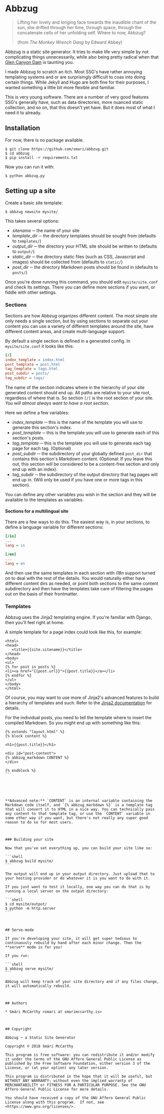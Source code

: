 # Abbzug

> Lifting her lovely and longing face towards the inaudible chant of the sun, she drifted through her time, through space, through the concatenate cells of her unfolding self. Where to now, Abbzug?
>
> (from *The Monkey Wrench Gang* by Edward Abbey)



Abbzug is a static site generator. It tries to make life very simple by not complicating things unnecessarily, while also being pretty radical when that [Glen Canyon Dam](https://wordpress.org/) is taunting you.

I made Abbzug to scratch an itch. Most SSG's have rather annoying templating systems and or are surprisingly difficult to coax into doing certain things. While Jekyll and Hugo are both fine for their purposes, I wanted something a little bit more flexible and familiar.

This is very young software. There are a number of very good features SSG's generally have, such as data directories, more nuanced static collection, and so on, that this doesn't yet have. But it does most of what I need it to already.

## Installation

For now, there is no package available.

```shell
$ git clone https://github.com/smari/abbzug.git
$ cd abbzug
$ pip install -r requirements.txt
```

Now you can run it with:

```shell
$ python abbzug.py
```

## Setting up a site

Create a basic site template:

```shell
$ abbzug newsite mysite/
```

This takes several options:

* *sitename*  ─ the name of your site
* *template_dir* ─ the directory templates should be sought from (defaults to `templates/`)
* *output_dir* ─ the directory your HTML site should be written to (defaults to `output/`)
* *static_dir* ─ the directory static files (such as CSS, Javascript and images) should be collected from (defaults to `static/`)
* *post_dir* ─ the directory Markdown posts should be found in (defaults to `posts/`)

Once you're done running this command, you should edit `mysite/site.conf` and check its settings. There you can define more sections if you want, or fiddle with other settings.

### Sections

Sections are how Abbzug organizes different content. The most simple site only needs a single section, but by using sections to separate out your content you can use a variety of different templates around the site, have different content areas, and create multi-language support.

By default a single section is defined in a generated config. In `mysite/site.conf` it looks like this:

```ini
[/]
index_template = index.html
post_template = post.html
tag_template = tags.html
post_subdir = posts/
tag_subdir = tags/
```

The name of the section indicates where in the hierarchy of your site generated content should end up. All paths are relative to your site root, regardless of where that is. So section `[/]` is the root section of your site. *You will almost always want to have a root section.*

Here we define a few variables:

* *index_template* ─ this is the name of the template you will use to generate this section's index.
* *post_template* ─ this is the template you will use to generate each of this section's posts.
* *tag_template* ─ this is the template you will use to generate each tag page for each tag. (Optional)
* *post_subdir* ─ the subdirectory of your globally defined `post_dir` that contains this section's Markdown content. (Optional: If you leave this out, this section will be considered to be a content-free section and only end up with an index).
* *tag_subdir* ─ the subdirectory of the output directory that tag pages will end up in. (Will only be used if you have one or more tags in this section).

You can define any other variables you wish in the section and they will be available to the templates as variables.

#### Sections for a multilingual site

There are a few ways to do this. The easiest way is, in your sections, to define a language variable for different sections:

```ini
[/is]
...
lang = is

[/en]
...
lang = en
```

And then use the same templates in each section with *i18n* support turned on to deal with the rest of the details. You would naturally either have different content dirs as needed, or point both sections to the same content subdirectory and then have the templates take care of filtering the pages out on the basis of their frontmatter.

### Templates

Abbzug uses the Jinja2 templating engine. If you're familiar with Django, then you'll feel right at home.

A simple template for a page index could look like this, for example:

```jinja2
<html>
<head>
   <title>{{site.sitename}}</title>
</head>
<body>
<ul>
{% for post in posts %}
<li><a href="{{post.url}}">{{post.title}}</a></li>
{% endfor %}
</ul>
</body>
</html>
```

Of course, you may want to use more of Jinja2's advanced features to build a hierarchy of templates and such. Refer to the [Jinja2 documentation](http://jinja.pocoo.org/docs/2.10/) for details.

For the individual posts, you need to tell the template where to insert the compiled Markdown. So you might end up with something like this:

````jinja2
{% extends "layout.html" %}
{% block content %}

<h1>{{post.title}}</h1>

<div id="post-content">
{% abbzug_markdown CONTENT %}
</div>

{% endblock %}
```





**Advanced note:** `CONTENT` is an internal variable containing the Markdown code itself, and `{% abbzug_markdown %}` is a template tag that will convert it to HTML in a nice way. You can technically pass any content to that template tag, or use the `CONTENT` variable in some other way if you want, but there's not really any super good reason to do so for most users.



### Building your site

Now that you've set everything up, you can build your site like so:

```shell
$ abbzug build mysite/
```

The output will end up in your output directory. Just upload that to your hosting provider or do whatever it is you want to do with it.

If you just want to test it locally, one way you can do that is by running a local server on the output directory:

```shell
$ cd mysite/output/
$ python -m http.server
```



## Serve-mode

If you're developing your site, it will get super tedious to continuously rebuild by hand after each minor change. Then the **serve** mode is for you!

If you run:

```shell
$ abbzug serve mysite/
```

Abbzug will keep track of your site directory and if any files change, it will automatically rebuild.



## Authors

* Smári McCarthy <smari at smarimccarthy.is>



## Copyright

Abbzug ─ a Static Site Generator

Copyright © 2018 Smári McCarthy

This program is free software: you can redistribute it and/or modify it under the terms of the GNU Affero General Public License as published by the Free Software Foundation, either version 3 of the License, or (at your option) any later version.

This program is distributed in the hope that it will be useful, but WITHOUT ANY WARRANTY; without even the implied warranty of MERCHANTABILITY or FITNESS FOR A PARTICULAR PURPOSE. See the GNU Affero General Public License for more details.

You should have received a copy of the GNU Affero General Public License along with this program.  If not, see <https://www.gnu.org/licenses/>.

